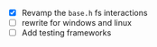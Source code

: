 - [x] Revamp the `base.h` fs interactions
- [ ] rewrite for windows and linux
- [ ] Add testing frameworks